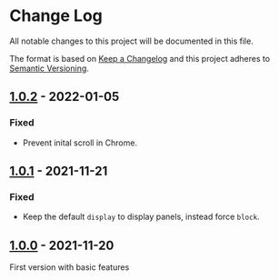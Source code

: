 <!-- deno-fmt-ignore-file -->

# Change Log

All notable changes to this project will be documented in this file.

The format is based on [Keep a Changelog](http://keepachangelog.com/) and this
project adheres to [Semantic Versioning](http://semver.org/).

## [1.0.2] - 2022-01-05
### Fixed
- Prevent inital scroll in Chrome.

## [1.0.1] - 2021-11-21
### Fixed
- Keep the default `display` to display panels, instead force `block`.

## [1.0.0] - 2021-11-20
First version with basic features

[1.0.2]: https://github.com/oom-components/tab/compare/v1.0.1...v1.0.2
[1.0.1]: https://github.com/oom-components/tab/compare/v1.0.0...v1.0.1
[1.0.0]: https://github.com/oom-components/tab/releases/tag/v1.0.0
